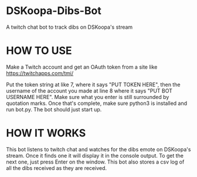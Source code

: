 # DSKoopa-Dibs-Bot
A twitch chat bot to track dibs on DSKoopa's stream

# HOW TO USE
Make a Twitch account and get an OAuth token from a site like https://twitchapps.com/tmi/

Put the token string at like 7, where it says "PUT TOKEN HERE", then the username of the account you made at line 8 where it says "PUT BOT USERNAME HERE". Make sure what you enter is still surrounded by quotation marks. Once that's complete, make sure python3 is installed and run bot.py. The bot should just start up.

# HOW IT WORKS
This bot listens to twitch chat and watches for the dibs emote on DSKoopa's stream. Once it finds one it will display it in the console output. To get the next one, just press Enter on the window. This bot also stores a csv log of all the dibs received as they are received. 
